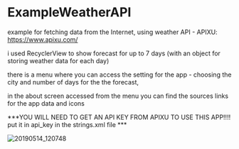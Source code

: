 # ExampleWeatherAPI
example for fetching data from the Internet, using weather API - APIXU: https://www.apixu.com/

i used RecyclerView to show forecast for up to 7 days (with an object for storing weather data for each day)

there is a menu where you can access the setting for the app - choosing the city and number of days for the the forecast,

in the about screen accessed from the menu you can find the sources links for the app data and icons

***YOU WILL NEED TO GET AN API KEY FROM APIXU TO USE THIS APP!!!! put it in api_key in the strings.xml file ***



![20190514_120748](https://user-images.githubusercontent.com/33417968/57685714-28255d80-7641-11e9-9303-73db8a47a84e.gif)
